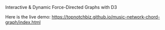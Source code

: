 Interactive & Dynamic Force-Directed Graphs with D3

Here is the live demo: https://topnotchbiz.github.io/music-network-chord-graph/index.html

